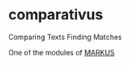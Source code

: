 # comparativus
Comparing Texts Finding Matches

One of the modules of [MARKUS](https://github.com/dHumanities/markus)
